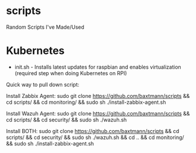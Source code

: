 # scripts
Random Scripts I've Made/Used

# Kubernetes
- init.sh - Installs latest updates for raspbian and enables virtualization (required step when doing Kubernetes on RPI)

Quick way to pull down script: 


Install Zabbix Agent:
sudo git clone https://github.com/baxtmann/scripts && cd scripts/ && cd monitoring/ && sudo sh ./install-zabbix-agent.sh

Install Wazuh Agent:
sudo git clone https://github.com/baxtmann/scripts && cd scripts/ && cd security/ && sudo sh ./wazuh.sh

Install BOTH: 
sudo git clone https://github.com/baxtmann/scripts && cd scripts/ && cd security/ && sudo sh ./wazuh.sh && cd .. && cd monitoring/ && sudo sh ./install-zabbix-agent.sh